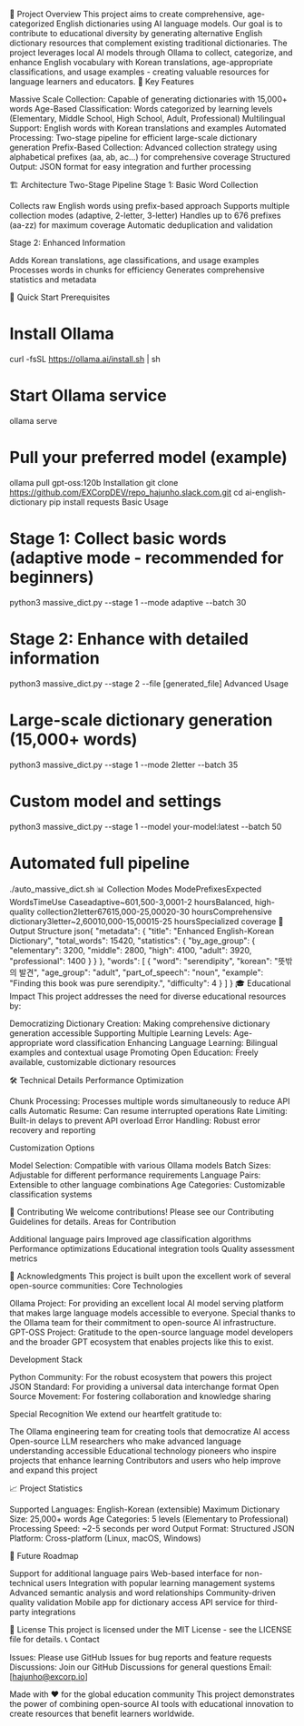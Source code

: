 🎯 Project Overview
This project aims to create comprehensive, age-categorized English dictionaries using AI language models. Our goal is to contribute to educational diversity by generating alternative English dictionary resources that complement existing traditional dictionaries.
The project leverages local AI models through Ollama to collect, categorize, and enhance English vocabulary with Korean translations, age-appropriate classifications, and usage examples - creating valuable resources for language learners and educators.
🌟 Key Features

Massive Scale Collection: Capable of generating dictionaries with 15,000+ words
Age-Based Classification: Words categorized by learning levels (Elementary, Middle School, High School, Adult, Professional)
Multilingual Support: English words with Korean translations and examples
Automated Processing: Two-stage pipeline for efficient large-scale dictionary generation
Prefix-Based Collection: Advanced collection strategy using alphabetical prefixes (aa, ab, ac...) for comprehensive coverage
Structured Output: JSON format for easy integration and further processing

🏗️ Architecture
Two-Stage Pipeline
Stage 1: Basic Word Collection

Collects raw English words using prefix-based approach
Supports multiple collection modes (adaptive, 2-letter, 3-letter)
Handles up to 676 prefixes (aa-zz) for maximum coverage
Automatic deduplication and validation

Stage 2: Enhanced Information

Adds Korean translations, age classifications, and usage examples
Processes words in chunks for efficiency
Generates comprehensive statistics and metadata

🚀 Quick Start
Prerequisites
# Install Ollama
curl -fsSL https://ollama.ai/install.sh | sh

# Start Ollama service
ollama serve

# Pull your preferred model (example)
ollama pull gpt-oss:120b
Installation
git clone https://github.com/EXCorpDEV/repo_hajunho.slack.com.git 
cd ai-english-dictionary
pip install requests
Basic Usage
# Stage 1: Collect basic words (adaptive mode - recommended for beginners)
python3 massive_dict.py --stage 1 --mode adaptive --batch 30

# Stage 2: Enhance with detailed information
python3 massive_dict.py --stage 2 --file [generated_file]
Advanced Usage
# Large-scale dictionary generation (15,000+ words)
python3 massive_dict.py --stage 1 --mode 2letter --batch 35

# Custom model and settings
python3 massive_dict.py --stage 1 --model your-model:latest --batch 50

# Automated full pipeline
./auto_massive_dict.sh
📊 Collection Modes
ModePrefixesExpected WordsTimeUse Caseadaptive~601,500-3,0001-2 hoursBalanced, high-quality collection2letter67615,000-25,00020-30 hoursComprehensive dictionary3letter~2,60010,000-15,00015-25 hoursSpecialized coverage
📁 Output Structure
json{
  "metadata": {
    "title": "Enhanced English-Korean Dictionary",
    "total_words": 15420,
    "statistics": {
      "by_age_group": {
        "elementary": 3200,
        "middle": 2800,
        "high": 4100,
        "adult": 3920,
        "professional": 1400
      }
    }
  },
  "words": [
    {
      "word": "serendipity",
      "korean": "뜻밖의 발견",
      "age_group": "adult",
      "part_of_speech": "noun",
      "example": "Finding this book was pure serendipity.",
      "difficulty": 4
    }
  ]
}
🎓 Educational Impact
This project addresses the need for diverse educational resources by:

Democratizing Dictionary Creation: Making comprehensive dictionary generation accessible
Supporting Multiple Learning Levels: Age-appropriate word classification
Enhancing Language Learning: Bilingual examples and contextual usage
Promoting Open Education: Freely available, customizable dictionary resources

🛠️ Technical Details
Performance Optimization

Chunk Processing: Processes multiple words simultaneously to reduce API calls
Automatic Resume: Can resume interrupted operations
Rate Limiting: Built-in delays to prevent API overload
Error Handling: Robust error recovery and reporting

Customization Options

Model Selection: Compatible with various Ollama models
Batch Sizes: Adjustable for different performance requirements
Language Pairs: Extensible to other language combinations
Age Categories: Customizable classification systems

🤝 Contributing
We welcome contributions! Please see our Contributing Guidelines for details.
Areas for Contribution

Additional language pairs
Improved age classification algorithms
Performance optimizations
Educational integration tools
Quality assessment metrics

🙏 Acknowledgments
This project is built upon the excellent work of several open-source communities:
Core Technologies

Ollama Project: For providing an excellent local AI model serving platform that makes large language models accessible to everyone. Special thanks to the Ollama team for their commitment to open-source AI infrastructure.
GPT-OSS Project: Gratitude to the open-source language model developers and the broader GPT ecosystem that enables projects like this to exist.

Development Stack

Python Community: For the robust ecosystem that powers this project
JSON Standard: For providing a universal data interchange format
Open Source Movement: For fostering collaboration and knowledge sharing

Special Recognition
We extend our heartfelt gratitude to:

The Ollama engineering team for creating tools that democratize AI access
Open-source LLM researchers who make advanced language understanding accessible
Educational technology pioneers who inspire projects that enhance learning
Contributors and users who help improve and expand this project

📈 Project Statistics

Supported Languages: English-Korean (extensible)
Maximum Dictionary Size: 25,000+ words
Age Categories: 5 levels (Elementary to Professional)
Processing Speed: ~2-5 seconds per word
Output Format: Structured JSON
Platform: Cross-platform (Linux, macOS, Windows)

🔮 Future Roadmap

 Support for additional language pairs
 Web-based interface for non-technical users
 Integration with popular learning management systems
 Advanced semantic analysis and word relationships
 Community-driven quality validation
 Mobile app for dictionary access
 API service for third-party integrations

📄 License
This project is licensed under the MIT License - see the LICENSE file for details.
📞 Contact

Issues: Please use GitHub Issues for bug reports and feature requests
Discussions: Join our GitHub Discussions for general questions
Email: [hajunho@excorp.io]


Made with ❤️ for the global education community
This project demonstrates the power of combining open-source AI tools with educational innovation to create resources that benefit learners worldwide.
